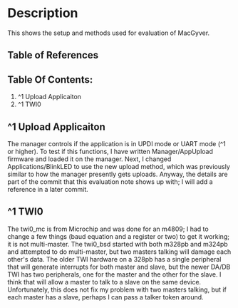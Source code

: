 # Description

This shows the setup and methods used for evaluation of MacGyver.

## Table of References

## Table Of Contents:

1. ^1 Upload Applicaiton
1. ^1 TWI0

## ^1 Upload Applicaiton

The manager controls if the application is in UPDI mode or UART mode (^1 or higher). To test if this functions, I have written Manager/AppUpload firmware and loaded it on the manager. Next, I changed Applications/BlinkLED to use the new upload method, which was previously similar to how the manager presently gets uploads. Anyway, the details are part of the commit that this evaluation note shows up with; I will add a reference in a later commit.

## ^1 TWI0

The twi0_mc is from Microchip and was done for an m4809; I had to change a few things (baud equation and a register or two) to get it working; it is not multi-master. The twi0_bsd started with both m328pb and m324pb and attempted to do multi-master, but two masters talking will damage each other's data. The older TWI hardware on a 328pb has a single peripheral that will generate interrupts for both master and slave, but the newer DA/DB TWI has two peripherals, one for the master and the other for the slave. I think that will allow a master to talk to a slave on the same device. Unfortunately, this does not fix my problem with two masters talking, but if each master has a slave, perhaps I can pass a talker token around.
